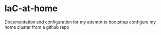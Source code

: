 # IaC-at-home
Documentation and configuration for my attempt to bootstrap configure my home cluster from a github repo
